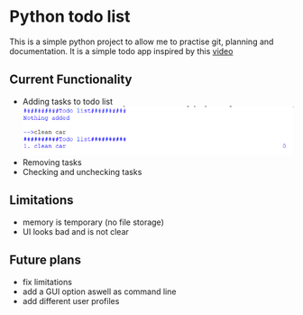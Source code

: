 # Python todo list
This is a simple python project to allow me to practise git, planning and documentation. It is a simple todo app inspired by this [video](https://www.youtube.com/watch?v=FCNg8KyMmGI)
## Current Functionality
- Adding tasks to todo list
![UI demonstration](img/add.png)
- Removing tasks
- Checking and unchecking tasks

## Limitations
- memory is temporary (no file storage)
- UI looks bad and is not clear

## Future plans
- fix limitations
- add a GUI option aswell as command line
- add different user profiles

